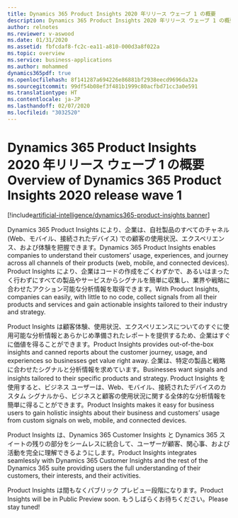 ```yaml
---
title: Dynamics 365 Product Insights 2020 年リリース ウェーブ 1 の概要
description: Dynamics 365 Product Insights 2020 年リリース ウェーブ 1 の概要
author: relnotes
ms.reviewer: v-aswood
ms.date: 01/31/2020
ms.assetid: fbfcdaf8-fc2c-ea11-a810-000d3a8f022a
ms.topic: overview
ms.service: business-applications
ms.author: mohammed
dynamics365pdf: true
ms.openlocfilehash: 8f141287a694226e86881bf2938eecd9696da32a
ms.sourcegitcommit: 99df54b08ef3f481b1999c80acfbd71cc3a0e591
ms.translationtype: HT
ms.contentlocale: ja-JP
ms.lasthandoff: 02/07/2020
ms.locfileid: "3032520"
---
```

# <a name="overview-of-dynamics-365-product-insights-2020-release-wave-1"></a><span data-ttu-id="e9443-103">Dynamics 365 Product Insights 2020 年リリース ウェーブ 1 の概要</span><span class="sxs-lookup"><span data-stu-id="e9443-103">Overview of Dynamics 365 Product Insights 2020 release wave 1</span></span>
[!include[artificial-intelligence/dynamics365-product-insights banner](../includes/artificial-intelligence/dynamics365-product-insights.md)]

<!--overview start-->
<span data-ttu-id="e9443-104">Dynamics 365 Product Insights により、企業は、自社製品のすべてのチャネル (Web、モバイル、接続されたデバイス) での顧客の使用状況、エクスペリエンス、および体験を把握できます。</span><span class="sxs-lookup"><span data-stu-id="e9443-104">Dynamics 365 Product Insights enables companies to understand their customers’ usage, experiences, and journey across all channels of their products (web, mobile, and connected devices).</span></span> <span data-ttu-id="e9443-105">Product Insights により、企業はコードの作成をごくわずかで、あるいはまったく行わずにすべての製品やサービスからシグナルを簡単に収集し、業界や戦略に合わせたアクション可能な分析情報を取得できます。</span><span class="sxs-lookup"><span data-stu-id="e9443-105">With Product Insights, companies can easily, with little to no code, collect signals from all their products and services and gain actionable insights tailored to their industry and strategy.</span></span>

<span data-ttu-id="e9443-106">Product Insights は顧客体験、使用状況、エクスペリエンスについてのすぐに使用可能な分析情報とあらかじめ準備されたレポートを提供するため、企業はすぐに価値を得ることができます。</span><span class="sxs-lookup"><span data-stu-id="e9443-106">Product Insights provides out-of-the-box insights and canned reports about the customer journey, usage, and experiences so businesses get value right away.</span></span> <span data-ttu-id="e9443-107">企業は、特定の製品と戦略に合わせたシグナルと分析情報を求めています。</span><span class="sxs-lookup"><span data-stu-id="e9443-107">Businesses want signals and insights tailored to their specific products and strategy.</span></span> <span data-ttu-id="e9443-108">Product Insights を使用すると、ビジネス ユーザーは、Web、モバイル、接続されたデバイスのカスタム シグナルから、ビジネスと顧客の使用状況に関する全体的な分析情報を簡単に得ることができます。</span><span class="sxs-lookup"><span data-stu-id="e9443-108">Product Insights makes it easy for business users to gain holistic insights about their business and customers’ usage from custom signals on web, mobile, and connected devices.</span></span>

<span data-ttu-id="e9443-109">Product Insights は、Dynamics 365 Customer Insights と Dynamics 365 スイートの残りの部分をシームレスに統合して、ユーザーが顧客、関心事、および活動を完全に理解できるようにします。</span><span class="sxs-lookup"><span data-stu-id="e9443-109">Product Insights integrates seamlessly with Dynamics 365 Customer Insights and the rest of the Dynamics 365 suite providing users the full understanding of their customers, their interests, and their activities.</span></span>

<span data-ttu-id="e9443-110">Product Insights は間もなくパブリック プレビュー段階になります。</span><span class="sxs-lookup"><span data-stu-id="e9443-110">Product Insights will be in Public Preview soon.</span></span> <span data-ttu-id="e9443-111">もうしばらくお待ちください。</span><span class="sxs-lookup"><span data-stu-id="e9443-111">Please stay tuned!</span></span>

<!--overview end-->